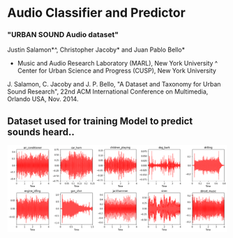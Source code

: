 # Audio Classifier and Predictor
 
 ### "URBAN SOUND Audio dataset"
Justin Salamon*^, Christopher Jacoby* and Juan Pablo Bello*
* Music and Audio Research Laboratory (MARL), New York University
^ Center for Urban Science and Progress (CUSP), New York University

J. Salamon, C. Jacoby and J. P. Bello, "A Dataset and Taxonomy for Urban Sound Research", 22nd ACM International Conference on Multimedia, Orlando USA, Nov. 2014.


## Dataset used for training Model to predict sounds heard..

![Title](img/download.png)

